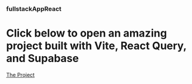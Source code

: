 ### fullstackAppReact

# Click below to open an amazing project built with Vite, React Query, and Supabase

[The Project](https://hotel-wildest-oiasis.netlify.app/login)
